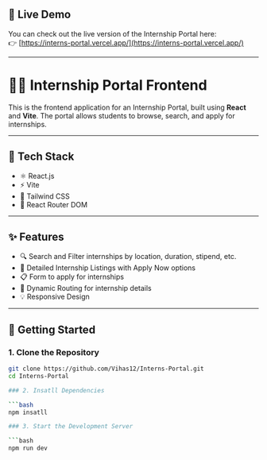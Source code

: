 ## 🔗 Live Demo

You can check out the live version of the Internship Portal here:  
👉 [https://interns-portal.vercel.app/](https://interns-portal.vercel.app/)

---

# 🧑‍💼 Internship Portal Frontend

This is the frontend application for an Internship Portal, built using **React** and **Vite**. The portal allows students to browse, search, and apply for internships.

---

## 🔧 Tech Stack

- ⚛️ React.js
- ⚡ Vite
- 💅 Tailwind CSS
- 🧭 React Router DOM

---

## ✨ Features

- 🔍 Search and Filter internships by location, duration, stipend, etc.
- 📄 Detailed Internship Listings with Apply Now options
- 📋 Form to apply for internships
- 🔄 Dynamic Routing for internship details
- 💡 Responsive Design

---

## 🚀 Getting Started

### 1. Clone the Repository

```bash
git clone https://github.com/Vihas12/Interns-Portal.git
cd Interns-Portal

### 2. Insatll Dependencies

```bash
npm insatll

### 3. Start the Development Server

```bash
npm run dev



